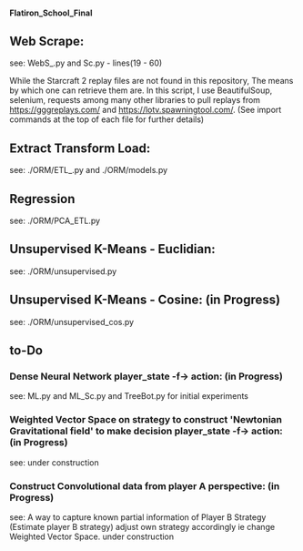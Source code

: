 #### Flatiron_School_Final

## Web Scrape:
see: WebS_.py and Sc.py - lines(19 - 60)

While the Starcraft 2 replay files are not found in this repository, The means by which one can retrieve them are. In this script, I use BeautifulSoup, selenium, requests among many other libraries to pull replays from https://gggreplays.com/ and https://lotv.spawningtool.com/. (See import commands at the top of each file for further details)

## Extract Transform Load:
see: ./ORM/ETL_.py and ./ORM/models.py

## Regression
see: ./ORM/PCA_ETL.py

## Unsupervised K-Means - Euclidian:
see: ./ORM/unsupervised.py

## Unsupervised K-Means - Cosine: (in Progress)
see: ./ORM/unsupervised_cos.py

## to-Do
### Dense Neural Network player_state -f-> action:  (in Progress)
see: ML.py and ML_Sc.py and TreeBot.py for initial experiments
### Weighted Vector Space on strategy to construct 'Newtonian Gravitational field' to make decision player_state -f-> action: (in Progress)
see: under construction
### Construct Convolutional data from player A perspective: (in Progress)
see: A way to capture known partial information of Player B Strategy (Estimate player B strategy) adjust own strategy accordingly ie change Weighted Vector Space.
under construction

